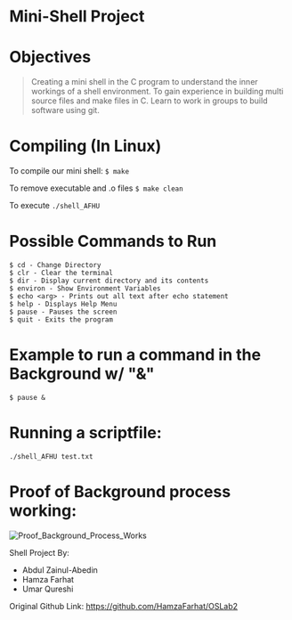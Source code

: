 #  Mini-Shell Project 

# Objectives
> Creating a mini shell in the C program to understand the inner workings of a shell environment.
> To gain experience in building multi source files and make files in C.
> Learn to work in groups to build software using git.

# Compiling (In Linux)
To compile our mini shell:
```$ make```

To remove executable and .o files
```$ make clean```

To execute
```./shell_AFHU```

# Possible Commands to Run
```
$ cd - Change Directory
$ clr - Clear the terminal
$ dir - Display current directory and its contents
$ environ - Show Environment Variables
$ echo <arg> - Prints out all text after echo statement
$ help - Displays Help Menu
$ pause - Pauses the screen
$ quit - Exits the program
```

# Example to run a command in the Background w/ "&"

```$ pause &```

# Running a scriptfile:

```./shell_AFHU test.txt```

# Proof of Background process working:
![Proof_Background_Process_Works](https://user-images.githubusercontent.com/22453457/125174569-4ee56d00-e194-11eb-808c-023030e6990a.PNG)

Shell Project By:
 - Abdul Zainul-Abedin
 - Hamza Farhat
 - Umar Qureshi

Original Github Link: https://github.com/HamzaFarhat/OSLab2

